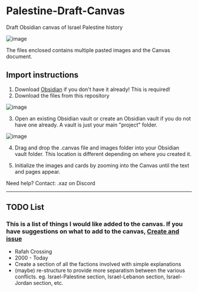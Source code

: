 # Palestine-Draft-Canvas
Draft Obsidian canvas of Israel Palestine history

![image](https://github.com/zack796/Palestine-Draft-Canvas/assets/11948473/9808db9d-480b-4f7b-b920-61f357d0f029)

The files enclosed contains multiple pasted images and the Canvas document.

## Import instructions

1. Download [Obsidian](https://obsidian.md/) if you don't have it already! This is required!
2. Download the files from this repository

![image](https://github.com/zack796/Palestine-Draft-Canvas/assets/11948473/dbb126c7-5f3e-461b-bd0a-b4849757dbac)

3. Open an existing Obsidian vault or create an Obsidian vault if you do not have one already. A vault is just your main "project" folder.

![image](https://github.com/zack796/Palestine-Draft-Canvas/assets/11948473/269a5671-358b-41c8-a1b2-ade208f69ec8)


4. Drag and drop the .canvas file and images folder into your Obsidian vault folder. This location is different depending on where you created it.

5. Initialize the images and cards by zooming into the Canvas until the text and pages appear.

Need help? Contact:
.xaz on Discord

---

## TODO List
### This is a list of things I would like added to the canvas. If you have suggestions on what to add to the canvas, [Create and issue](https://github.com/zack796/Palestine-Draft-Canvas/issues)

- Rafah Crossing
- 2000 - Today
- Create a section of all the factions involved with simple explanations
- (maybe) re-structure to provide more separatism between the various conflicts. eg. Israel-Palestine section, Israel-Lebanon section, Israel-Jordan section, etc.
